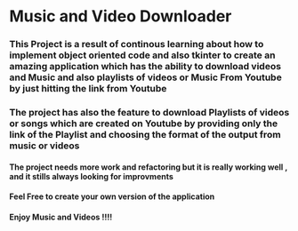 # Music and Video Downloader
### This Project is a result of continous learning about how to implement object oriented code and also tkinter to create an amazing application which has the ability to download videos and Music and also playlists of videos or Music From Youtube by just hitting the link from Youtube
### The project has also the feature to download Playlists of videos or songs which are created on Youtube by providing only the link of the Playlist and choosing the format of the output from music or videos 
#### The project needs more work and refactoring but it is really working well , and it stills always looking for improvments
#### Feel Free to create your own version of the application
#### Enjoy Music and Videos !!!!
